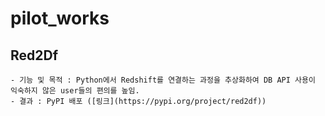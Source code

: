 # pilot_works

## Red2Df
    - 기능 및 목적 : Python에서 Redshift를 연결하는 과정을 추상화하여 DB API 사용이 익숙하지 않은 user들의 편의를 높임.
    - 결과 : PyPI 배포 ([링크](https://pypi.org/project/red2df))